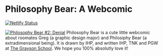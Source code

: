 # Philosophy Bear: A Webcomic
[![Netlify Status](https://api.netlify.com/api/v1/badges/b9e0fbbb-d5d6-4264-964f-188cb428dc6d/deploy-status)](https://app.netlify.com/sites/ndnkweb-move-2019/deploys)

[![Philosophy Bear #2: Denial](https://pb.taniwritescode.dev/imgs/2.jpeg)](https://pb.taniwritescode.dev/2)
Philosophy Bear is a cute little webcomic about roomates Greg (a graphic design major) and Philosiphy Bear (a extradimensional being). It is drawn by IHP, and written IHP, TNK and PGW at [The Grayson School](https://thegraysonschool.org). We hope you 100% absolutly love it!
